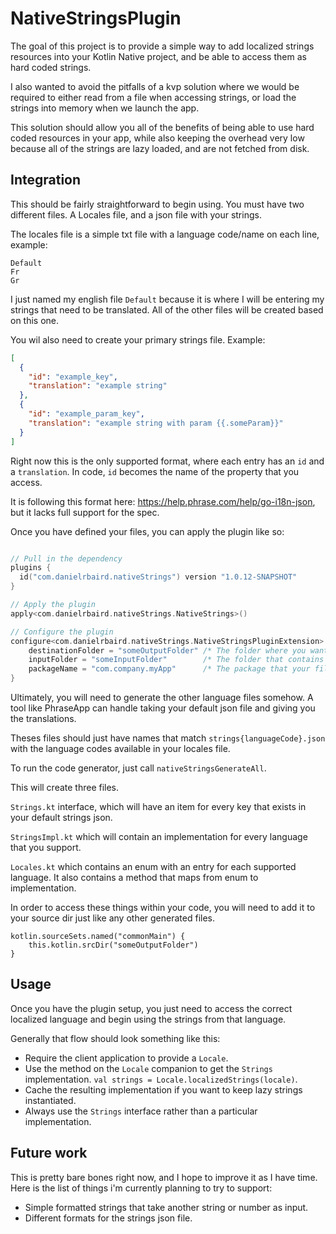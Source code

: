 # NativeStringsPlugin

The goal of this project is to provide a simple way to add localized strings resources into your Kotlin Native project, and be able to access them as hard coded strings.

I also wanted to avoid the pitfalls of a kvp solution where we would be required to either read from a file when accessing strings, or load the strings into memory when we launch the app.

This solution should allow you all of the benefits of being able to use hard coded resources in your app, while also keeping the overhead very low because all of the strings are lazy loaded, and are not fetched from disk.

## Integration
This should be fairly straightforward to begin using.
You must have two different files. A Locales file, and a json file with your strings.

The locales file is a simple txt file with a language code/name on each line, example:
```
Default
Fr
Gr
```
I just named my english file `Default` because it is where I will be entering my strings that need to be translated. All of the other files will be created based on this one. 

You wil also need to create your primary strings file. Example:
```json
[
  {
    "id": "example_key",
    "translation": "example string"
  },
  {
    "id": "example_param_key",
    "translation": "example string with param {{.someParam}}"
  }
]
```
Right now this is the only supported format, where each entry has an `id` and a `translation`. In code, `id` becomes the name of the property that you access.

It is following this format here: https://help.phrase.com/help/go-i18n-json, but it lacks full support for the spec.

Once you have defined your files, you can apply the plugin like so:
```kotlin

// Pull in the dependency
plugins {
  id("com.danielrbaird.nativeStrings") version "1.0.12-SNAPSHOT"
}

// Apply the plugin
apply<com.danielrbaird.nativeStrings.NativeStrings>()

// Configure the plugin
configure<com.danielrbaird.nativeStrings.NativeStringsPluginExtension> {
    destinationFolder = "someOutputFolder" /* The folder where you want to output files */
    inputFolder = "someInputFolder"        /* The folder that contains your strings files */
    packageName = "com.company.myApp"      /* The package that your files will be in */
}
```

Ultimately, you will need to generate the other language files somehow. A tool like PhraseApp can handle taking your default json file and giving you the translations.

Theses files should just have names that match `strings{languageCode}.json` with the language codes available in your locales file.

To run the code generator, just call `nativeStringsGenerateAll`.

This will create three files.

`Strings.kt` interface, which will have an item for every key that exists in your default strings json.

`StringsImpl.kt` which will contain an implementation for every language that you support.

`Locales.kt` which contains an enum with an entry for each supported language. It also contains a method that maps from enum to implementation.

In order to access these things within your code, you will need to add it to your source dir just like any other generated files.

```
kotlin.sourceSets.named("commonMain") {
    this.kotlin.srcDir("someOutputFolder")
}
```

## Usage

Once you have the plugin setup, you just need to access the correct localized language and begin using the strings from that language.

Generally that flow should look something like this:

- Require the client application to provide a `Locale`.
- Use the method on the `Locale` companion to get the `Strings` implementation. ```val strings = Locale.localizedStrings(locale)```.
- Cache the resulting implementation if you want to keep lazy strings instantiated.
- Always use the `Strings` interface rather than a particular implementation.

## Future work

This is pretty bare bones right now, and I hope to improve it as I have time. Here is the list of things i'm currently planning to try to support:

- Simple formatted strings that take another string or number as input.
- Different formats for the strings json file.

